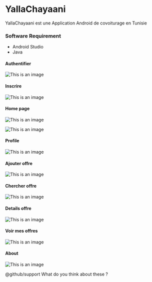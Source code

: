 # YallaChayaani
YallaChayaani est une Application Android de covoiturage en Tunisie

### Software Requirement
- Android Studio
- Java



#### Authentifier 
![This is an image](https://github.com/RihabMDB/YallaChayaani/blob/master/screenshot/234918186_338400264649993_146133126954685183_n.jpg) 
#### Inscrire
![This is an image](https://github.com/RihabMDB/YallaChayaani/blob/master/screenshot/240122138_148209854109054_5352668397591069203_n.jpg)
#### Home page
![This is an image](https://github.com/RihabMDB/YallaChayaani/blob/master/screenshot/240041655_601921294521219_4993795316542677515_n.jpg)

![This is an image](https://github.com/RihabMDB/YallaChayaani/blob/master/screenshot/240376982_916492228937635_158958483639281188_n.jpg)
#### Profile
![This is an image](https://github.com/RihabMDB/YallaChayaani/blob/master/screenshot/240587691_586697662495859_2337103209191158794_n.jpg)
#### Ajouter offre
![This is an image](https://github.com/RihabMDB/YallaChayaani/blob/master/screenshot/240497676_168430761979456_6681952196135270225_n.jpg)
#### Chercher offre
![This is an image](https://github.com/RihabMDB/YallaChayaani/blob/master/screenshot/238482190_348242900344032_6436930445332108317_n.jpg)
#### Details offre
![This is an image](https://github.com/RihabMDB/YallaChayaani/blob/master/screenshot/237886967_147697387449008_1073629293167678483_n.jpg)
#### Voir mes offres
![This is an image](https://github.com/RihabMDB/YallaChayaani/blob/master/screenshot/240326370_597072258139921_5729960486126645431_n.jpg)
#### About
![This is an image](https://github.com/RihabMDB/YallaChayaani/blob/master/screenshot/240311042_272136501097093_2739559014833060376_n.jpg)

@github/support What do you think about these ?

